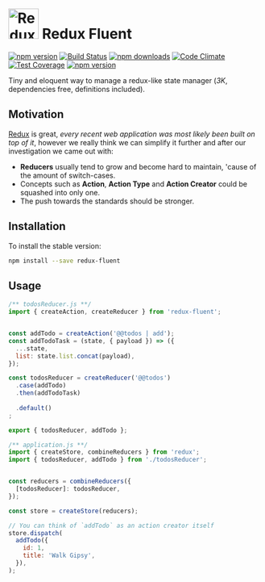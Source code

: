 # <a href='https://github.com/Code-Y/redux-fluent'><img src='https://raw.githubusercontent.com/Code-Y/redux-fluent/master/redux-fluent-logo.png' height='60' alt='Redux Fluent Logo' aria-label='https://github.com/Code-Y/redux-fluent' /></a> Redux Fluent
[![npm version](https://img.shields.io/npm/v/redux-fluent.svg)](https://www.npmjs.com/package/redux-fluent)
[![Build Status](https://travis-ci.org/Code-Y/redux-fluent.svg?branch=master)](https://travis-ci.org/Code-Y/redux-fluent)
[![npm downloads](https://img.shields.io/npm/dm/redux-fluent.svg)](https://www.npmjs.com/package/redux-fluent)
[![Code Climate](https://codeclimate.com/github/Code-Y/redux-fluent/badges/gpa.svg)](https://codeclimate.com/github/Code-Y/redux-fluent)
[![Test Coverage](https://api.codeclimate.com/v1/badges/02e8b0d9ba383c19ae50/test_coverage)](https://codeclimate.com/github/Code-Y/redux-fluent/test_coverage)
[![npm version](https://img.shields.io/npm/l/redux-fluent.svg)](https://github.com/Code-Y/redux-fluent/blob/master/LICENSE) 
 

Tiny and eloquent way to manage a redux-like state manager (*3K*, dependencies free, definitions included).


## Motivation

[Redux](https://redux.js.org/) is great, *every recent web application was most likely been built on top of it*, however we really think we can simplify it further and after our investigation we came out with:

 - **Reducers** usually tend to grow and become hard to maintain, 'cause of the amount of switch-cases.
 - Concepts such as **Action**, **Action Type** and **Action Creator** could be squashed into only one.
 - The push towards the standards should be stronger.

## Installation

To install the stable version:

```bash
npm install --save redux-fluent
```

## Usage

```javascript
/** todosReducer.js **/
import { createAction, createReducer } from 'redux-fluent';


const addTodo = createAction('@@todos | add');
const addTodoTask = (state, { payload }) => ({ 
  ...state, 
  list: state.list.concat(payload),
});

const todosReducer = createReducer('@@todos')
  .case(addTodo)
  .then(addTodoTask)
  
  .default()
;

export { todosReducer, addTodo };
```

```javascript
/** application.js **/
import { createStore, combineReducers } from 'redux';
import { todosReducer, addTodo } from './todosReducer';


const reducers = combineReducers({
  [todosReducer]: todosReducer,
});

const store = createStore(reducers);

// You can think of `addTodo` as an action creator itself
store.dispatch(
  addTodo({
    id: 1,
    title: 'Walk Gipsy',
  }),
);
```
